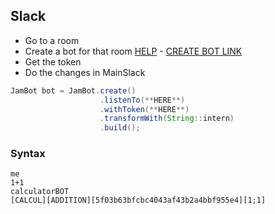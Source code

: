 ## Slack

- Go to a room
- Create a bot for that room [HELP](https://api.slack.com/bot-users) - [CREATE BOT LINK](https://my.slack.com/services/new/bot)
- Get the token
- Do the changes in MainSlack
```java
JamBot bot = JamBot.create()
                    .listenTo(**HERE**)
                    .withToken(**HERE**)
                    .transformWith(String::intern)
                    .build();
```

### Syntax

```
me
1+1
calculatorBOT
[CALCUL][ADDITION][5f03b63bfcbc4043af43b2a4bbf955e4][1;1]
```